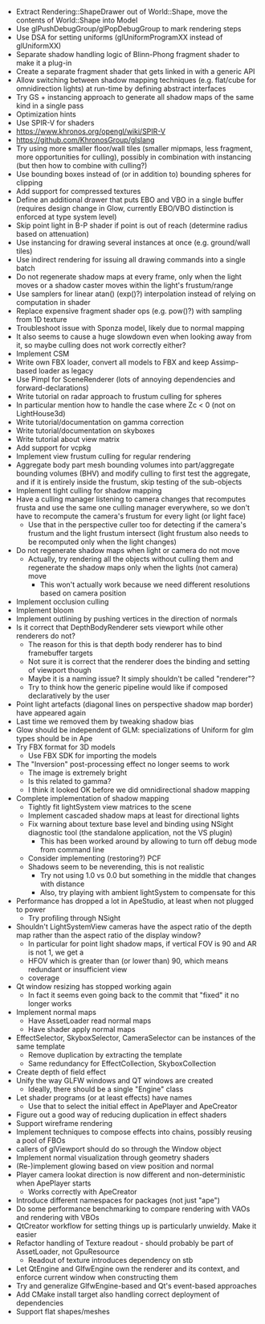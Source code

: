 - Extract Rendering::ShapeDrawer out of World::Shape, move the contents of World::Shape into Model
- Use glPushDebugGroup/glPopDebugGroup to mark rendering steps
- Use DSA for setting uniforms (glUniformProgramXX instead of glUniformXX)
- Separate shadow handling logic of Blinn-Phong fragment shader to make it a plug-in
 - Create a separate fragment shader that gets linked in with a generic API
 - Allow switching between shadow mapping techniques (e.g. flat/cube for omnidirection lights) at
   run-time by defining abstract interfaces
 - Try GS + instancing approach to generate all shadow maps of the same kind in a single pass
- Optimization hints
 - Use SPIR-V for shaders
  - https://www.khronos.org/opengl/wiki/SPIR-V
  - https://github.com/KhronosGroup/glslang
 - Try using more smaller floor/wall tiles (smaller mipmaps, less fragment, more opportunities for
   culling), possibly in combination with instancing (but then how to combine with culling?)
 - Use bounding boxes instead of (or in addition to) bounding spheres for clipping
 - Add support for compressed textures
 - Define an additional drawer that puts EBO and VBO in a single buffer (requires design change in
   Glow, currently EBO/VBO distinction is enforced at type system level)
 - Skip point light in B-P shader if point is out of reach (determine radius based on attenuation)
 - Use instancing for drawing several instances at once (e.g. ground/wall tiles)
 - Use indirect rendering for issuing all drawing commands into a single batch
 - Do not regenerate shadow maps at every frame, only when the light moves or a shadow caster moves
   within the light's frustum/range
 - Use samplers for linear atan() (exp()?) interpolation instead of relying on computation in shader
 - Replace expensive fragment shader ops (e.g. pow()?) with sampling from 1D texture
- Troubleshoot issue with Sponza model, likely due to normal mapping
 - It also seems to cause a huge slowdown even when looking away from it, so maybe culling does not
   work correctly either?
- Implement CSM
- Write own FBX loader, convert all models to FBX and keep Assimp-based loader as legacy
- Use Pimpl for SceneRenderer (lots of annoying dependencies and forward-declarations)
- Write tutorial on radar approach to frustum culling for spheres
 - In particular mention how to handle the case where Zc < 0 (not on LightHouse3d) 
- Write tutorial/documentation on gamma correction
- Write tutorial/documentation on skyboxes
- Write tutorial about view matrix
- Add support for vcpkg
- Implement view frustum culling for regular rendering
 - Aggregate body part mesh bounding volumes into part/aggregate bounding volumes (BHV) and modify
   culling to first test the aggregate, and if it is entirely inside the frustum, skip testing of
   the sub-objects
- Implement tight culling for shadow mapping
 - Have a culling manager listening to camera changes that recomputes frusta and use the same one
   culling manager everywhere, so we don't have to recompute the camera's frustum for every light
   (or light face)
    - Use that in the perspective culler too for detecting if the camera's frustum and the light
      frustum intersect (light frustum also needs to be recomputed only when the light changes)
 - Do not regenerate shadow maps when light or camera do not move
    - Actually, try rendering all the objects without culling them and regenerate the shadow maps
      only when the lights (not camera) move
        - This won't actually work because we need different resolutions based on camera position
- Implement occlusion culling
- Implement bloom
- Implement outlining by pushing vertices in the direction of normals
- Is it correct that DepthBodyRenderer sets viewport while other renderers do not?
    - The reason for this is that depth body renderer has to bind framebuffer targets
    - Not sure it is correct that the renderer does the binding and setting of viewport though
    - Maybe it is a naming issue? It simply shouldn't be called "renderer"?
    - Try to think how the generic pipeline would like if composed declaratively by the user
- Point light artefacts (diagonal lines on perspective shadow map border) have appeared again
 - Last time we removed them by tweaking shadow bias
- Glow should be independent of GLM: specializations of Uniform for glm types should be in Ape
- Try FBX format for 3D models
    - Use FBX SDK for importing the models
- The "Inversion" post-processing effect no longer seems to work
    - The image is extremely bright
    - Is this related to gamma?
    - I think it looked OK before we did omnidirectional shadow mapping
- Complete implementation of shadow mapping
   - Tightly fit lightSystem view matrices to the scene
   - Implement cascaded shadow maps at least for directional lights
   - Fix warning about texture base level and binding using NSight diagnostic tool (the standalone
     application, not the VS plugin)
       - This has been worked around by allowing to turn off debug mode from command line
   - Consider implementing (restoring?) PCF
   - Shadows seem to be neverending, this is not realistic
       - Try not using 1.0 vs 0.0 but something in the middle that changes with distance
       - Also, try playing with ambient lightSystem to compensate for this
- Performance has dropped a lot in ApeStudio, at least when not plugged to power
     - Try profiling through NSight
- Shouldn't LightSystemView cameras have the aspect ratio of the depth map rather than the aspect
  ratio of the display window?
    - In particular for point light shadow maps, if vertical FOV is 90 and AR is not 1, we get a
    - HFOV which is greater than (or lower than) 90, which means redundant or insufficient view
    - coverage 
- Qt window resizing has stopped working again
    - In fact it seems even going back to the commit that "fixed" it no longer works
- Implement normal maps
    - Have AssetLoader read normal maps
    - Have shader apply normal maps
- EffectSelector, SkyboxSelector, CameraSelector can be instances of the same template
    - Remove duplication by extracting the template
    - Same redundancy for EffectCollection, SkyboxCollection
- Create depth of field effect
- Unify the way GLFW windows and QT windows are created
    - Ideally, there should be a single "Engine" class
- Let shader programs (or at least effects) have names
    - Use that to select the initial effect in ApePlayer and ApeCreator
- Figure out a good way of reducing duplication in effect shaders
- Support wireframe rendering
- Implement techniques to compose effects into chains, possibly reusing a pool of FBOs
- callers of glViewport should do so through the Window object
- Implement normal visualization through geometry shaders
- (Re-)implement glowing based on view position and normal
- Player camera lookat direction is now different and non-deterministic when ApePlayer starts
    - Works correctly with ApeCreator
- Introduce different namespaces for packages (not just "ape")
- Do some performance benchmarking to compare rendering with VAOs and rendering with VBOs
- QtCreator workflow for setting things up is particularly unwieldy. Make it easier
- Refactor handling of Texture readout - should probably be part of AssetLoader, not GpuResource
    - Readout of texture introduces dependency on stb
- Let QtEngine and GlfwEngine own the renderer and its context, and enforce current window when
  constructing them
- Try and generalize GlfwEngine-based and Qt's event-based approaches
- Add CMake install target also handling correct deployment of dependencies
- Support flat shapes/meshes

